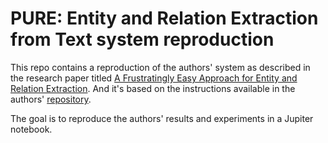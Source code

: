 # PURE: Entity and Relation Extraction from Text system reproduction
This repo contains a reproduction of the authors' system as described in the research paper titled [A Frustratingly Easy Approach for Entity and Relation Extraction](). And it's based on the instructions available in the authors' [repository](https://github.com/princeton-nlp/PURE#pure-entity-and-relation-extraction-from-text). 

The goal is to reproduce the authors' results and experiments in a Jupiter notebook.

